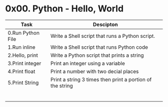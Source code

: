 # 0x00. Python - Hello, World
|Task|Descipton|
|---|---|
|0.Run Python File  | Write a Shell script that runs a Python script.|
|1.Run inline | Write a Shell script that runs Python code|
|2.Hello, print | Write a Python script that prints a string|
|3.Print integer | Print an integer using a variable|
|4.Print float | Print a number with two decial places|
|5.Print String| Print a string 3 times then print a portion of the string|
|   |   |
|   |   |
|   |   |
|   |   |
|   |   |
|   |   |